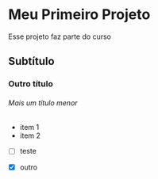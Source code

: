 # Meu Primeiro Projeto

Esse projeto faz parte do curso

## Subtítulo

### Outro título

###### Mais um título menor

- item 1
- item 2

- [ ] teste
- [x] outro

